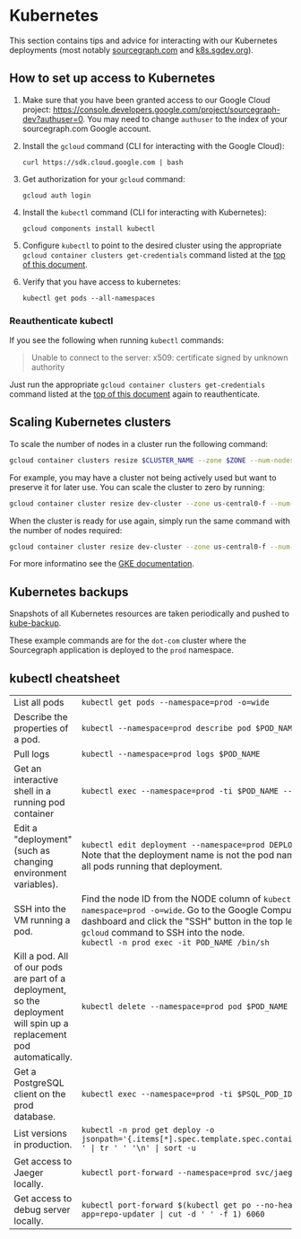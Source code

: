 # Kubernetes

This section contains tips and advice for interacting with our Kubernetes deployments (most notably [sourcegraph.com](#sourcegraph-com) and [k8s.sgdev.org](#k8s-sgdev-org)).

## How to set up access to Kubernetes

1. Make sure that you have been granted access to our Google Cloud project: https://console.developers.google.com/project/sourcegraph-dev?authuser=0. You may need to change `authuser` to the index of your sourcegraph.com Google account.

1. Install the `gcloud` command (CLI for interacting with the Google Cloud):
   ```
   curl https://sdk.cloud.google.com | bash
   ```
1. Get authorization for your `gcloud` command:
   ```
   gcloud auth login
   ```
1. Install the `kubectl` command (CLI for interacting with Kubernetes):
   ```
   gcloud components install kubectl
   ```
1. Configure `kubectl` to point to the desired cluster using the appropriate `gcloud container clusters get-credentials` command listed at the [top of this document](../deployments.md#deployments).
1. Verify that you have access to kubernetes:

   ```
   kubectl get pods --all-namespaces
   ```

### Reauthenticate kubectl

If you see the following when running `kubectl` commands:

> Unable to connect to the server: x509: certificate signed by unknown authority

Just run the appropriate `gcloud container clusters get-credentials` command listed at the [top of this document](../deployments.md#deployments) again to reauthenticate.

## Scaling Kubernetes clusters

To scale the number of nodes in a cluster run the following command:

```bash
gcloud container clusters resize $CLUSTER_NAME --zone $ZONE --num-nodes $NUM_NODES
```

For example, you may have a cluster not being actively used but want to preserve it for later use. You can scale the cluster to zero by running:

```bash
gcloud container cluster resize dev-cluster --zone us-central0-f --num-nodes 0
```

When the cluster is ready for use again, simply run the same command with the number of nodes required:

```bash
gcloud container cluster resize dev-cluster --zone us-central0-f --num-nodes 3
```

For more informatino see the [GKE documentation](https://cloud.google.com/kubernetes-engine/docs/how-to/resizing-a-cluster).

## Kubernetes backups

Snapshots of all Kubernetes resources are taken periodically and pushed to [kube-backup](https://github.com/sourcegraph/kube-backup).

These example commands are for the `dot-com` cluster where the Sourcegraph application is deployed to the `prod` namespace.

## kubectl cheatsheet

<table>

<tr>
  <td>List all pods</td>
  <td><code>kubectl get pods --namespace=prod -o=wide</code></td>
</tr>

<tr>
  <td>Describe the properties of a pod.</td>
  <td><code>kubectl --namespace=prod describe pod $POD_NAME</code></td>
</tr>

<tr>
  <td>Pull logs</td>
  <td><code>kubectl --namespace=prod logs $POD_NAME</code></td>
</tr>

<tr>
  <td>Get an interactive shell in a running pod container</td>
  <td><code>kubectl exec --namespace=prod -ti $POD_NAME -- /bin/sh</code></td>
</tr>

<tr>
  <td>Edit a "deployment" (such as changing environment variables).</td>
  <td><code>kubectl edit deployment --namespace=prod DEPLOYMENT_NAME</code><br/>
  Note that the deployment name is not the pod name, and affects all pods running that deployment.</td>
</tr>

<tr>
  <td>SSH into the VM running a pod.</td>
  <td>Find the node ID from the NODE column of <code>kubectl get pods --namespace=prod -o=wide</code>. Go to the Google Compute Engine dashboard and click the "SSH" button in the top left to get the <code>gcloud</code> command to SSH into the node.<br /><code>kubectl -n prod exec -it POD_NAME /bin/sh</code></td>
</tr>

<tr>
  <td>Kill a pod. All of our pods are part of a deployment, so the deployment will spin up a replacement pod automatically.</td>
  <td><code>kubectl delete --namespace=prod pod $POD_NAME</code></td>
</tr>

<tr>
  <td>Get a PostgreSQL client on the prod database.</td>
  <td><code>kubectl exec --namespace=prod -ti $PSQL_POD_ID -- psql -U sg</code></td>
</tr>

<tr>
  <td>List versions in production.</td>
  <td>
	<code>kubectl -n prod get deploy -o jsonpath='{.items[*].spec.template.spec.containers[0].image} ' | tr ' ' '\n' | sort -u</code>
  </td>
</tr>

<tr>
  <td>Get access to Jaeger locally.</td>
  <td>
	<code>kubectl port-forward --namespace=prod svc/jaeger-query 16686</code>
  </td>
</tr>

<tr>
  <td>Get access to debug server locally.</td>
  <td>
	<code>kubectl port-forward $(kubectl get po --no-headers -l app=repo-updater | cut -d ' ' -f 1) 6060</code>
  </td>
</tr>

</table>
